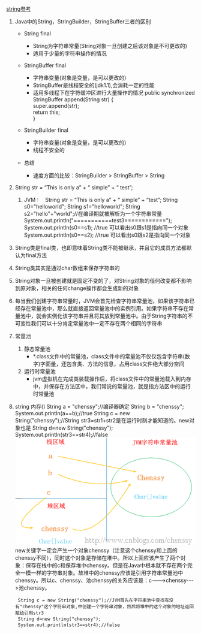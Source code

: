 [string参考](https://www.cnblogs.com/xiaoxi/p/6036701.html)


1. Java中的String，StringBuilder，StringBuffer三者的区别
	* String	final
		* String为字符串常量(String对象一旦创建之后该对象是不可更改的)
		* 适用于少量的字符串操作的情况
	* StringBuffer	final
		* 字符串变量(对象是变量，是可以更改的)
		* StringBuffer是线程安全的(jdk1.1),会消耗一定的性能
		* 适用多线程下在字符缓冲区进行大量操作的情况
			 public synchronized StringBuffer append(String str) {  
			        super.append(str);  
			        return this;  
			    }  

	* StringBuilder	 final
		* 字符串变量(对象是变量，是可以更改的)
		* 线程不安全的
			  
	* 总结
		* 速度方面的比较：StringBuilder >  StringBuffer  >  String

2.  String str = “This is only a” + “ simple” + “ test”;
	1.  JVM : 　String str = “This is only a” + “ simple” + “test”;
		 	String s0="helloworld";
		    String s1="helloworld";
		    String s2="hello"+"world";//在编译期就被解析为一个字符串常量
		    System.out.println("===========test3============");
		    System.out.println(s0==s1); //true 可以看出s0跟s1是指向同一个对象 
		    System.out.println(s0==s2); //true 可以看出s0跟s2是指向同一个对象

3. String类是final类，也即意味着String类不能被继承，并且它的成员方法都默认为final方法
4. String类其实是通过char数组来保存字符串的
5. String对象一旦被创建就是固定不变的了，对String对象的任何改变都不影响到原对象，相关的任何change操作都会生成新的对象
6. 每当我们创建字符串常量时，JVM会首先检查字符串常量池，如果该字符串已经存在常量池中，那么就直接返回常量池中的实例引用。如果字符串不存在常量池中，就会实例化该字符串并且将其放到常量池中。由于String字符串的不可变性我们可以十分肯定常量池中一定不存在两个相同的字符串
7. 常量池
	1. 静态常量池
		* *.class文件中的常量池，class文件中的常量池不仅仅包含字符串(数字)字面量，还包含类、方法的信息，占用class文件绝大部分空间
	2. 运行时常量池
		* jvm虚拟机在完成类装载操作后，将class文件中的常量池载入到内存中，并保存在方法区中，我们常说的常量池，就是指方法区中的运行时常量池

8. string 内存()
		String a = "chenssy";//编译器确定
		String b = "chenssy";
		System.out.println(a==b);//true
		String c = new String("chenssy");//String str3=str1+str2是在运行时刻才能知道的。new对象也是
		String d=new String("chenssy");
		System.out.println(str3==str4);//false
![](./001.png)
		new关键字一定会产生一个对象chenssy（注意这个chenssy和上面的chenssy不同），同时这个对象是存储在堆中。所以上面应该产生了两个对象：保存在栈中的c和保存堆中chenssy。但是在Java中根本就不存在两个完全一模一样的字符串对象。故堆中的chenssy应该是引用字符串常量池中chenssy。所以c、chenssy、池chenssy的关系应该是：c--->chenssy--->池chenssy。


		String c = new String("chenssy");//JVM首先在字符串池中查找有没有"chenssy"这个字符串对象,中创建一个字符串对象，然后将堆中的这个对象的地址返回赋给引用str3
		String d=new String("chenssy");
		System.out.println(str3==str4);//false

